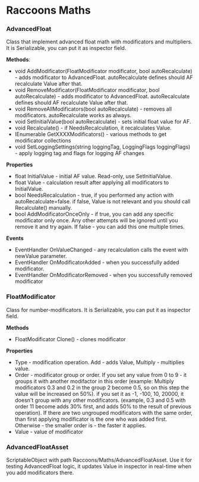 # Raccoons Maths

### AdvancedFloat

Class that implement advanced float math with modificators and multipliers. It is Serializable, you can put it as inspector field.

**Methods**:

- void AddModificator(FloatModificator modificator, bool autoRecalculate) - adds modificator to AdvancedFloat. autoRecalculate defines should AF recalculate Value after that.
- void RemoveModificator(FloatModificator modificator, bool autoRecalculate) - adds modificator to AdvancedFloat. autoRecalculate defines should AF recalculate Value after that.
- void RemoveAllModificators(bool autoRecalculate) - removes all modificators. autoRecalculate works as always.
- void SetInitialValue(bool autoRecalculate) - sets initial float value for AF.
- void Recalculate() - if NeedsRecalculation, it recalculates Value.
- IEnumerable<FloatModificator> GetXXXXModificators() - various methods to get modificator collections
- void SetLoggingSettings(string loggingTag, LoggingFlags loggingFlags) - apply logging tag and flags for logging AF changes

**Properties**

- float InitialValue - initial AF value. Read-only, use SetInitialValue.
- float Value - calculation result after applying all modificators to InitialValue.
- bool NeedsRecalculation - true, if you performed any action with autoRecalculate=false. if false, Value is not relevant and you should call Recalculate() manually.
- bool AddModificatorOnceOnly - if true, you can add any specific modificator only once. Any other attempts will be ignored until you remove it and try again. If false - you can add this one multiple times.

**Events**

- EventHandler<float> OnValueChanged - any recalculation calls the event with newValue parameter.
- EventHandler<FloatModificator> OnModificatorAdded - when you successfully added modificator.
- EventHandler<FloatModificator> OnModificatorRemoved - when you successfully removed modificator

### FloatModificator

Class for number-modificators. It is Serializable, you can put it as inspector field.

**Methods**

- FloatModificator Clone() - clones modificator

**Properties**

- Type - modification operation. Add - adds Value, Multiply - multiplies value.
- Order - modificator group or order. If you set any value from 0 to 9 - it groups it with another modifactor in this order (example: Multiply modificators 0.3 and 0.2 in the group 2 become 0.5, so on this step the value will be increased on 50%). if you set it as -1, -100, 10, 20000, it doesn't group with any other modificators. (example, 0.3 and 0.5 with order 11 become adds 30% first, and adds 50% to the result of previous operation). If there are two ungrouped modificators with the same order, than first applying modificator is the one who was added first. Otherwise - the smaller order is - the faster it applies.
- Value - value of modificator

### AdvancedFloatAsset

ScriptableObject with path Raccoons/Maths/AdvancedFloatAsset. Use it for testing AdvancedFloat logic, it updates Value in inspector in real-time when you add modificators there.